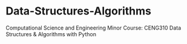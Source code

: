 # Data-Structures-Algorithms
Computational Science and Engineering Minor Course: CENG310 Data Structures &amp; Algorithms with Python
